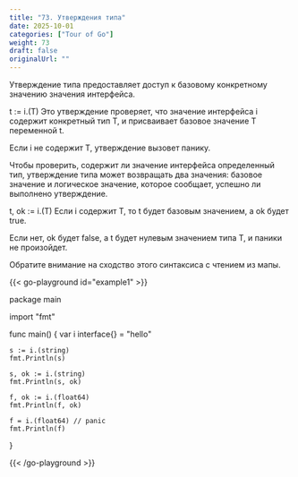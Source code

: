 ```yaml
---
title: "73. Утверждения типа"
date: 2025-10-01
categories: ["Tour of Go"]
weight: 73
draft: false
originalUrl: ""
---
```


Утверждение типа предоставляет доступ к базовому конкретному значению значения интерфейса.

t := i.(T)
Это утверждение проверяет, что значение интерфейса i содержит конкретный тип T, и присваивает базовое значение T переменной t.

Если i не содержит T, утверждение вызовет панику.

Чтобы проверить, содержит ли значение интерфейса определенный тип, утверждение типа может возвращать два значения: базовое значение и логическое значение, которое сообщает, успешно ли выполнено утверждение.

t, ok := i.(T)
Если i содержит T, то t будет базовым значением, а ok будет true.

Если нет, ok будет false, а t будет нулевым значением типа T, и паники не произойдет.

Обратите внимание на сходство этого синтаксиса с чтением из мапы.

{{< go-playground id="example1" >}}

package main

import "fmt"

func main() {
    var i interface{} = "hello"

	s := i.(string)
	fmt.Println(s)

	s, ok := i.(string)
	fmt.Println(s, ok)

	f, ok := i.(float64)
	fmt.Println(f, ok)

	f = i.(float64) // panic
	fmt.Println(f)
}


{{< /go-playground >}} 